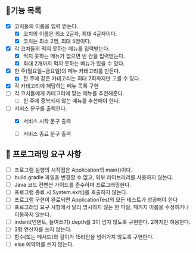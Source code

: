 ## 🚩기능 목록
- [X] 코치들의 이름을 입력 받는다.
    - [X] 코치의 이름은 최소 2글자, 최대 4글자이다.
    - [X] 코치는 최소 2명, 최대 5명이다.
- [X] 각 코치들의 먹지 못하는 메뉴를 입력받는다.
    - [X] 먹지 못하는 메뉴가 없으면 빈 칸을 입력받는다.
    - [X] 최대 2개까지 먹지 못하는 메뉴가 있을 수 있다.
- [X] 한 주(월요일~금요일)의 메뉴 카테고리를 만든다.
    - [X] 한 주에 같은 카테고리는 최대 2회까지만 고를 수 있다.
- [X] 각 카테고리에 해당하는 메뉴 목록 구현
- [ ] 각 코치들에게 카테고리에 맞는 메뉴를 추천해준다.
    - [ ] 한 주에 중복되지 않는 메뉴를 추천해야 한다.
- [ ] 서비스 문구를 출력한다.
    - [X] 서비스 시작 문구 출력
    - [ ] 서비스 종료 문구 출력


## 🎯 프로그래밍 요구 사항
- [ ] 프로그램 실행의 시작점은 Application의 main()이다.
- [ ] build.gradle 파일을 변경할 수 없고, 외부 라이브러리를 사용하지 않는다.
- [ ] Java 코드 컨벤션 가이드를 준수하며 프로그래밍한다.
- [ ] 프로그램 종료 시 System.exit()를 호출하지 않는다.
- [ ] 프로그램 구현이 완료되면 ApplicationTest의 모든 테스트가 성공해야 한다
- [ ] 프로그래밍 요구 사항에서 달리 명시하지 않는 한 파일, 패키지 이름을 수정하거나 이동하지 않는다.
- [ ] indent(인덴트, 들여쓰기) depth를 3이 넘지 않도록 구현한다. 2까지만 허용한다.
- [ ] 3항 연산자를 쓰지 않는다.
- [ ] 함수(또는 메서드)의 길이가 15라인을 넘어가지 않도록 구현한다.
- [ ] else 예약어를 쓰지 않는다.